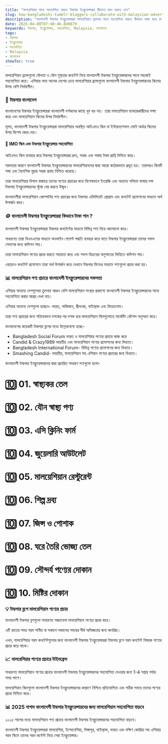 ```yaml
---
title: "মালয়েশিয়ার সাথে সহযোগিতা করতে টাম্বলার ইনফ্লুয়েন্সাররা কীভাবে চয়ন করতে হবে"
slug: how-bangladeshi-tumblr-bloggers-collaborate-with-malaysian-advertisers-2025-04-08
description: "বাংলাদেশী টাম্বলার ইনফ্লুয়েন্সাররা মালয়েশিয়ান ব্র্যান্ডের সাথে সহযোগিতা করতে কীভাবে কাজ করে তা জানুন"
date: 2025-04-08T07:40:46.840879
keywords: টাম্বলার, ইনফ্লুয়েন্সার, সহযোগিতা, Malaysia, বাংলাদেশ
tags:
- টাম্বলার
- ইনফ্লুয়েন্সার
- সহযোগিতা
- Malaysia
- বাংলাদেশ
showToc: true
---
```


মালয়েশিয়ান ব্র্যান্ডগুলো যৌনতা ও যৌন সুস্থতার কনটেন্ট নিয়ে বাংলাদেশী টাম্বলার ইনফ্লুয়েন্সারদের সাথে সহজেই সহযোগিতা করে। এশিয়ার অন্য অনেক দেশের চেয়ে মালয়েশিয়ার ব্র্যান্ডগুলো বাংলাদেশী টাম্বলার ইনফ্লুয়েন্সারদের স্কিমের উপর বেশি নির্ভরশীল।

### 📢 টাম্বলার বাংলাদেশ

বাংলাদেশের টাম্বলার ইনফ্লুয়েন্সাররা বাংলাদেশী দর্শকদের কাছে খুব বড় নয়। তারা মালয়েশিয়ান ব্যবহারকারীদের লক্ষ্য করে এবং মালয়েশিয়ান স্কিমের উপর নির্ভরশীল।

মূলত, বাংলাদেশী টাম্বলার ইনফ্লুয়েন্সাররা মালয়েশিয়ায় অবস্থিত আইএমও স্কিম বা ইন্টারন্যাশনাল মোনি অর্ডার স্কিমের উপর বিশেষ জোর দেয়।

#### 🔸 IMO স্কিম এবং টাম্বলার ইনফ্লুয়েন্সার সহযোগিতা

আইএমও স্কিম ব্যবহার করে টাম্বলার ইনফ্লুয়েন্সাররা দ্রুত, সহজ এবং সস্তায় টাকা প্রাপ্তি নিশ্চিত করে।

সরলতার কারণে বাংলাদেশী টাম্বলার ইনফ্লুয়েন্সারদের মালয়েশিয়ানদের দ্বারা আরো কঠোরভাবে প্রহৃত হয়। তারপরও স্কিমটি সস্তা এবং বৈদেশিক মুদ্রার সহজ প্রবাহ নিশ্চিত করেছে। 

তারা মালয়েশিয়ার বিশাল বাজারে তাদের পণ্যের প্রচারের জন্য বিশেষভাবে ইংরেজি এবং অন্যান্য পশ্চিমা ভাষায় দক্ষ টাম্বলার ইনফ্লুয়েন্সারদের খুঁজে বের করতে উন্মুখ।

বাংলাদেশীরা মালয়েশিয়ান কোম্পানির পণ্য প্রচারের জন্য টাম্বলার এফিলিয়েট প্রোগ্রাম এবং কনটেন্ট প্রমোশনের মাধ্যমে অর্থ উপার্জন করে।

### 🪙 বাংলাদেশী টাম্বলার ইনফ্লুয়েন্সাররা কিভাবে টাকা পান ?

বাংলাদেশী টাম্বলার ইনফ্লুয়েন্সাররা টাম্বলার কনটেন্টের মাধ্যমে বিভিন্ন পণ্য নিয়ে আলোচনা করে। 

সাধারণত তারা বিএমএসের মাধ্যমে অনলাইন পেমেন্ট পদ্ধতি ব্যবহার করে যাতে টাম্বলার ইনফ্লুয়েন্সাররা তাদের সফল সেলসের জন্য কমিশন পায়।

তারা মালয়েশিয়ান পণ্যের প্রচার করতে সহায়তা করে এবং সফল বিক্রয়ের অনুপাতের ভিত্তিতে কমিশন পায়।

এছাড়াও কনটেন্ট প্রমোশনে তারা অর্থ উপার্জন করে যেখানে টাম্বলার ফিডের মাধ্যমে পণ্যগুলো প্রচার করা হয়।

### 📊 মালয়েশিয়ান পণ্য প্রচারে বাংলাদেশী ইনফ্লুয়েন্সারদের সফলতা

এশিয়ার অন্যান্য দেশগুলোর তুলনায় আরও বেশি মালয়েশিয়ান সংস্থার প্রকাশ্যে বাংলাদেশী টাম্বলার ইনফ্লুয়েন্সারদের সাথে সহযোগিতা করার আগ্রহ দেখা যায়।

এশিয়ার অন্যান্য দেশগুলো হচ্ছেন- ভারত, পাকিস্তান, শ্রীলংকা, থাইল্যান্ড এবং ভিয়েতনাম। 

তারা পণ্য প্রচারের জন্য সক্রিয়ভাবে দশকের পর দশক ধরে মালয়েশিয়ান স্কিমগুলোতে মার্কেটিং কৌশল অনুসরণ করে।

বাংলাদেশের কয়েকটি টাম্বলার ব্লগের মধ্যে উল্লেখযোগ্য হচ্ছে- 

* Bangladesh Social Forum ভারত ও মালয়েশিয়ার পণ্যের প্রচারে কাজ করে 
* Candid & Crazy1989 ভারতীয় এবং মালয়েশিয়ান পণ্যের প্রমোশনের জন্য বিখ্যাত।
* Bangladesh International Forum- বিভিন্ন পণ্যের প্রমোশনের জন্য বিখ্যাত।
* Smashing Candid- ভারতীয়, মালয়েশিয়ান সহ এশিয়ান পণ্যের প্রচারের জন্য বিখ্যাত।

বাংলাদেশী টাম্বলার ইনফ্লুয়েন্সারদের দ্বারা প্রচারিত সাধারণ পণ্যগুলো হলো- 

# 🔟 01. স্বাস্থ্যকর তেল

# 🔟 02. যৌন স্বাস্থ্য পণ্য

# 🔟 03. এসি ক্লিনিং ফার্ম

# 🔟 04. জুয়েলারি আউটলেট

# 🔟 05. মালয়েশিয়ান রেস্টুরেন্ট

# 🔟 06. শিল্প দ্রব্য

# 🔟 07. জিন্স ও পোশাক

# 🔟 08. ঘরে তৈরি ভোজ্য তেল

# 🔟 09. সৌন্দর্য পণ্যের দোকান

# 🔟 10. মিষ্টির দোকান

### 💡 টাম্বলার ব্লগে মালয়েশিয়ান পণ্যের প্রচার

বাংলাদেশী টাম্বলার ব্লগগুলো সাধারণত সন্ধ্যাবেলা মালয়েশিয়ান পণ্যের প্রচার করে। 

এটি রাতের সময় গরম পানীয় বা সকালে সকালের সময়ের দীর্ঘ অভিজ্ঞতার জন্য জনপ্রিয়।

এখন, মালয়েশিয়ার গরম কনটেন্টগুলোর জন্য বাংলাদেশী টাম্বলার ইনফ্লুয়েন্সাররা টাম্বলার ব্লগে গরম কনটেন্ট বিষয়ক পণ্যের প্রচার করে থাকে।

### 📈 মালয়েশিয়ার পণ্যের প্রচারে টাইমফ্রেম

সাধারণত মালয়েশিয়ান পণ্যের প্রচারে বাংলাদেশী টাম্বলার ইনফ্লুয়েন্সারদের সহযোগিতা দেওয়ার জন্য 1-4 সপ্তাহ পর্যন্ত সময় লাগে।

মালয়েশিয়ান স্কিমগুলো বাংলাদেশী টাম্বলার ইনফ্লুয়েন্সারদের কল্যাণে নিশ্চিত প্রতিযোগিতা এবং সঠিক সময়ে তাদের পণ্যের প্রচার নিশ্চিত করে।

### 📊 2025 নাগাদ বাংলাদেশী টাম্বলার ইনফ্লুয়েন্সারদের জন্য মালয়েশিয়ান সহযোগিতা বাড়বে 

২০২৫ সালের মধ্যে মালয়েশিয়ান পণ্য প্রচারে বাংলাদেশী টাম্বলার ইনফ্লুয়েন্সারদের সহযোগিতা বাড়বে।

বাংলাদেশী টাম্বলার ইনফ্লুয়েন্সাররা মালয়েশিয়া, ইন্দোনেশিয়া, সিঙ্গাপুর, থাইল্যান্ড, ভারত এবং দক্ষিণ কোরিয়া সহ এশিয়ার গরম স্কিমে তাদের গরম কন্টেন্ট নিয়ে সেরা ইনফ্লুয়েন্সার।